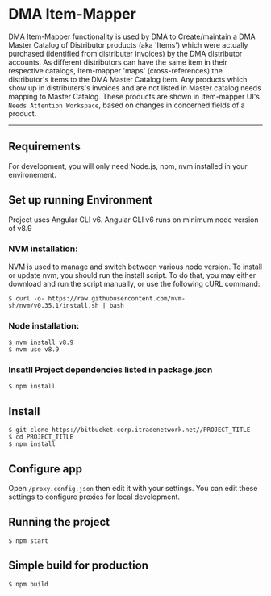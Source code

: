 # DMA Item-Mapper
DMA Item-Mapper functionality is used by DMA to Create/maintain a DMA Master Catalog of Distributor products (aka 'Items') which were actually purchased (identified from distributer invoices) by the DMA distributor accounts. As different distributors can have the same item in their respective catalogs, Item-mapper 'maps' (cross-references) the distributor's items to the DMA Master Catalog item. Any products which show up in distributers's invoices and are not listed in Master catalog needs mapping to Master Catalog. These products are shown in Item-mapper UI's  `Needs Attention Workspace`, based on changes in concerned fields of a product.

---
## Requirements

For development, you will only need Node.js, npm, nvm installed in your environement.

## Set up running Environment

Project uses Angular CLI v6. Angular CLI v6 runs on minimum node version of v8.9
### NVM installation:
NVM is used to manage and switch between various node version.
To install or update nvm, you should run the install script. To do that, you may either download and run the script manually, or use the following cURL command:
    
    $ curl -o- https://raw.githubusercontent.com/nvm-sh/nvm/v0.35.1/install.sh | bash

### Node installation:
    
    $ nvm install v8.9
    $ nvm use v8.9

### Insatll Project dependencies listed in package.json
    
    $ npm install 

## Install
    
    $ git clone https://bitbucket.corp.itradenetwork.net//PROJECT_TITLE
    $ cd PROJECT_TITLE
    $ npm install

## Configure app

Open `/proxy.config.json` then edit it with your settings. You can edit these settings to configure proxies for local development.

## Running the project
    
    $ npm start

## Simple build for production
    $ npm build
